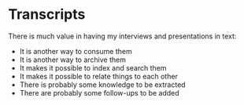 Transcripts
===========

There is much value in having my interviews and presentations in text:

* It is another way to consume them
* It is another way to archive them
* It makes it possible to index and search them
* It makes it possible to relate things to each other
* There is probably some knowledge to be extracted
* There are probably some follow-ups to be added
